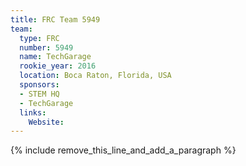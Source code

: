 ```yaml
---
title: FRC Team 5949
team:
  type: FRC
  number: 5949
  name: TechGarage
  rookie_year: 2016
  location: Boca Raton, Florida, USA
  sponsors:
  - STEM HQ
  - TechGarage
  links:
    Website:
---
```


{% include remove_this_line_and_add_a_paragraph %}